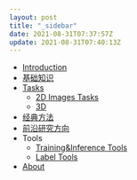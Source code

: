 ```yaml
---
layout: post
title: "_sidebar"
date: 2021-08-31T07:37:57Z
update: 2021-08-31T07:40:13Z
---
```

- [Introduction]()
- [基础知识](/基础知识)
- [Tasks](/tasks_brief)
  - [2D Images Tasks](/2dimage)
  - [3D](/3d)
- [经典方法](/classic)
- [前沿研究方向](/research)
- Tools
  - [Training&Inference Tools](/training)
  - [Label Tools](/label)
- [About](/about.md)



